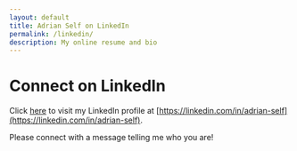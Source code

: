 ```yaml
---
layout: default
title: Adrian Self on LinkedIn
permalink: /linkedin/
description: My online resume and bio
---
```


# Connect on LinkedIn

Click [here](https://linkedin.com/in/adrian-self) to visit my LinkedIn profile at [https://linkedin.com/in/adrian-self](https://linkedin.com/in/adrian-self).

Please connect with a message telling me who you are!